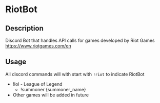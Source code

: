 # RiotBot

## Description
Discord Bot that handles API calls for games developed by Riot Games https://www.riotgames.com/en

## Usage

All discord commands will with start with `!riot` to indicate RiotBot

  - !lol - League of Legend
    - !summoner {summoner_name}
  - Other games will be added in future
